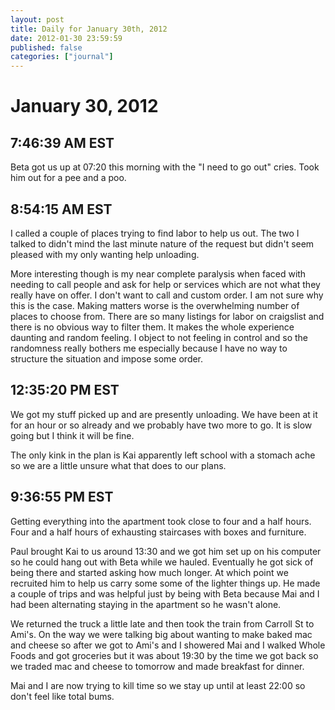 ```yaml
---
layout: post
title: Daily for January 30th, 2012
date: 2012-01-30 23:59:59
published: false
categories: ["journal"]
---
```

 
# January 30, 2012

## 7:46:39 AM EST

Beta got us up at 07:20 this morning with the "I need to go out" cries. Took him out for a pee and a poo. 

## 8:54:15 AM EST

I called a couple of places trying to find labor to help us out. The two I talked to didn't mind the last minute nature of the request but didn't seem pleased with my only wanting help unloading. 

More interesting though is my near complete paralysis when faced with needing to call people and ask for help or services which are not what they really have on offer. I don't want to call and custom order. I am not sure why this is the case. Making matters worse is the overwhelming number of places to choose from. There are so many listings for labor on craigslist and there is no obvious way to filter them. It makes the whole experience daunting and random feeling. I object to not feeling in control and so the randomness really bothers me especially because I have no way to structure the situation and impose some order. 

## 12:35:20 PM EST

We got my stuff picked up and are presently unloading. We have been at it for an hour or so already and we probably have two more to go. It is slow going but I think it will be fine. 

The only kink in the plan is Kai apparently left school with a stomach ache so we are a little unsure what that does to our plans. 

## 9:36:55 PM EST

Getting everything into the apartment took close to four and a half hours. Four and a half hours of exhausting staircases with boxes and furniture. 

Paul brought Kai to us around 13:30 and we got him set up on his computer so he could hang out with Beta while we hauled. Eventually he got sick of being there and started asking how much longer. At which point we recruited him to help us carry some some of the lighter things up. He made a couple of trips and was helpful just by being with Beta because Mai and I had been alternating staying in the apartment so he wasn't alone.

We returned the truck a little late and then took the train from Carroll St to Ami's. On the way we were talking big about wanting to make baked mac and cheese so after we got to Ami's and I showered Mai and I walked Whole Foods and got groceries but it was about 19:30 by the time we got back so we traded mac and cheese to tomorrow and made breakfast for dinner. 

Mai and I are now trying to kill time so we stay up until at least 22:00 so don't feel like total bums. 